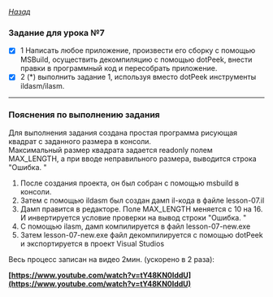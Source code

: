 ﻿*[Назад](./../README.md)*  
  
### Задание для урока №7  
  
- [X] 1 Написать любое приложение, произвести его сборку с помощью MSBuild, 
осуществить декомпиляцию с помощью dotPeek, внести правки в программный код и пересобрать приложение.  
- [X] 2 (*) выполнить задание 1, используя вместо dotPeek инструменты ildasm/ilasm.  
  
---  
  
### Пояснения по выполнению задания  
  
Для выполнения задания создана простая программа рисующая квадрат с заданного размера в консоли.  
Максимальный размер квадрата задается readonly полем MAX_LENGTH, а при вводе неправильного размера, выводится строка "Ошибка. "  
  
1) После создания проекта, он был собран с помощью msbuild в консоли.  
2) Затем с помощью ildasm был создан дамп il-кода в файле lesson-07.il  
3) Дамп правится в редакторе. Поле MAX_LENGTH меняется с 10 на 16. И инвертируется условие проверки на вывод строки "Ошибка. "  
4) С помощью ilasm, дамп компилируется в файл lesson-07-new.exe  
5) Затем lesson-07-new.exe файл декомпилируется с помощью dotPeek и экспортируется в проект Visual Studios  
  
Весь процесс записан на видео 2мин. (ускорено в 2 раза):  
  
**[https://www.youtube.com/watch?v=tY48KN0IddU](https://www.youtube.com/watch?v=tY48KN0IddU)**  
  
